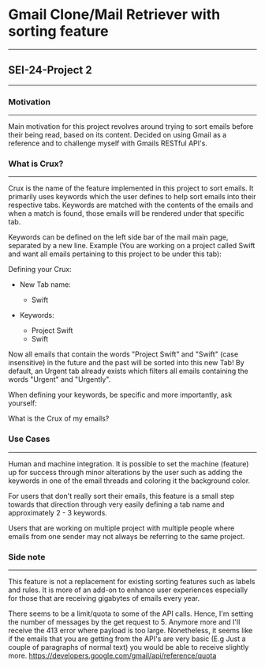 # Gmail Clone/Mail Retriever with sorting feature

---

## SEI-24-Project 2

---

### Motivation
---

Main motivation for this project revolves around trying to sort emails before their being read, based on its content. Decided on using Gmail as a reference and to challenge myself with Gmails RESTful API's.

### What is Crux?
---

Crux is the name of the feature implemented in this project to sort emails. It primarily uses keywords which the user defines to help sort emails into their respective tabs. Keywords are matched with the contents of the emails and when a match is found, those emails will be rendered under that specific tab.

Keywords can be defined on the left side bar of the mail main page, separated by a new line. 
Example (You are working on a project called Swift and want all emails pertaining to this project to be under this tab):

Defining your Crux:

- New Tab name:
  - Swift
  
- Keywords:
  - Project Swift 
  - Swift 

Now all emails that contain the words "Project Swift" and "Swift" (case insensitive) in the future and the past will be sorted into this new Tab! By default, an Urgent tab already exists which filters all emails containing the words "Urgent" and "Urgently".

When defining your keywords, be specific and more importantly, ask yourself:

What is the Crux of my emails?

### Use Cases
---

Human and machine integration. It is possible to set the machine (feature) up for success through minor alterations by the user such as adding the keywords in one of the email threads and coloring it the background color. 

For users that don't really sort their emails, this feature is a small step towards that direction through very easily defining a tab name and approximately 2 - 3 keywords. 

Users that are working on multiple project with multiple people where emails from one sender may not always be referring to the same project. 


### Side note
---

This feature is not a replacement for existing sorting features such as labels and rules. It is more of an add-on to enhance user experiences especially for those that are receiving gigabytes of emails every year.

There seems to be a limit/quota to some of the API calls. Hence, I'm setting the number of messages by the get request to 5. Anymore more and I'll receive the 413 error where payload is too large. Nonetheless, it seems like if the emails that you are getting from the API's are very basic (E.g Just a couple of paragraphs of normal text) you would be able to receive slightly more.
https://developers.google.com/gmail/api/reference/quota